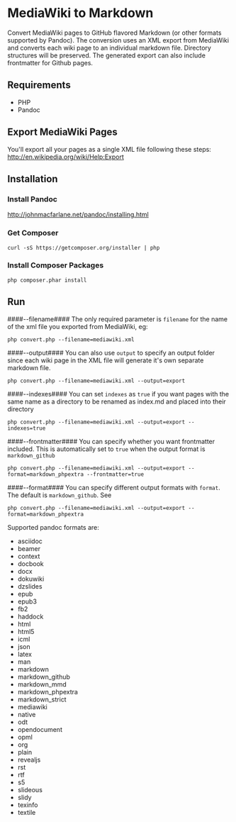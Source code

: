 MediaWiki to Markdown
=====================

Convert MediaWiki pages to GitHub flavored Markdown (or other formats supported by Pandoc). The conversion uses an XML export from MediaWiki and converts each wiki page to an individual markdown file. Directory structures will be preserved. The generated export can also include frontmatter for Github pages.

## Requirements

* PHP
* Pandoc


## Export MediaWiki Pages

You'll export all your pages as a single XML file following these steps: http://en.wikipedia.org/wiki/Help:Export


## Installation

### Install Pandoc

http://johnmacfarlane.net/pandoc/installing.html


### Get Composer

`curl -sS https://getcomposer.org/installer | php`


### Install Composer Packages

`php composer.phar install`


## Run

####--filename####
The only required parameter is `filename` for the name of the xml file you exported from MediaWiki, eg: 

`php convert.php --filename=mediawiki.xml`

####--output####
You can also use `output` to specify an output folder since each wiki page in the XML file will generate it's own separate markdown file.

`php convert.php --filename=mediawiki.xml --output=export`


####--indexes####
You can set `indexes` as `true` if you want pages with the same name as a directory to be renamed as index.md and placed into their directory

`php convert.php --filename=mediawiki.xml --output=export --indexes=true`

####--frontmatter####
You can specify whether you want frontmatter included. This is automatically set to `true` when the output format is `markdown_github`

`php convert.php --filename=mediawiki.xml --output=export --format=markdown_phpextra --frontmatter=true`


####--format####
You can specify different output formats with `format`. The default is `markdown_github`. See 

`php convert.php --filename=mediawiki.xml --output=export --format=markdown_phpextra`

Supported pandoc formats are: 

* asciidoc
* beamer
* context
* docbook
* docx
* dokuwiki
* dzslides
* epub
* epub3
* fb2
* haddock
* html
* html5
* icml
* json
* latex
* man
* markdown
* markdown_github
* markdown_mmd
* markdown_phpextra
* markdown_strict
* mediawiki
* native
* odt
* opendocument
* opml
* org
* plain
* revealjs
* rst
* rtf
* s5
* slideous
* slidy
* texinfo
* textile